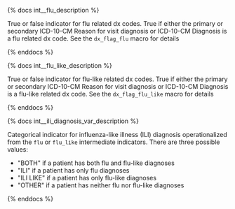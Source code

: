 {% docs int__flu_description %}

True or false indicator for flu related dx codes. True if  either the primary or secondary ICD-10-CM Reason for visit diagnosis or  ICD-10-CM Diagnosis is a flu related dx code. See the `dx_flag_flu` macro for details

{% enddocs %}

{% docs int__flu_like_description %}

True or false indicator for flu-like related dx codes. True if  either the primary or secondary ICD-10-CM Reason for visit diagnosis or  ICD-10-CM Diagnosis is a flu-like related dx code. See the `dx_flag_flu_like` macro for details

{% enddocs %}


{% docs int__ili_diagnosis_var_description %}

Categorical indicator for influenza-like illness (ILI) diagnosis operationalized from the `flu` or `flu_like` intermediate indicators. There are three possible values:

- "BOTH" if a patient has both flu and flu-like diagnoses
- "ILI" if a patient has only flu diagnoses
- "ILI LIKE" if a patient has only flu-like diagnoses
- "OTHER" if a patient has neither flu nor flu-like diagnoses

{% enddocs %}
